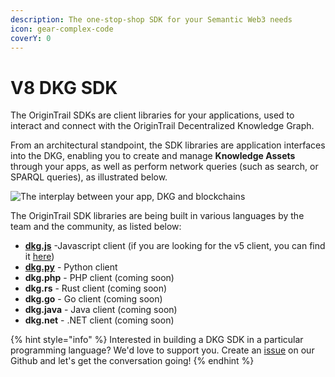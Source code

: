 ```yaml
---
description: The one-stop-shop SDK for your Semantic Web3 needs
icon: gear-complex-code
coverY: 0
---
```


# V8 DKG SDK

The OriginTrail SDKs are client libraries for your applications, used to interact and connect with the OriginTrail Decentralized Knowledge Graph.

From an architectural standpoint, the SDK libraries are application interfaces into the DKG, enabling you to create and manage **Knowledge Assets** through your apps, as well as perform network queries (such as search, or SPARQL queries), as illustrated below.&#x20;

<div align="left">

<img src="../../.gitbook/assets/image (7) (1).png" alt="The interplay between your app, DKG and blockchains">

</div>



The OriginTrail SDK libraries are being built in various languages by the team and the community, as listed below:

* [**dkg.js**](../../dkg-v6-current-version/dkg-sdk/dkg-v6-js-client/) -Javascript client (if you are looking for the v5 client, you can find it [here](https://github.com/OriginTrail/dkg-client))
* [**dkg.py**](../../dkg-v6-current-version/dkg-sdk/dkg-v6-py-client/) - Python client
* **dkg.php** - PHP client (coming soon)
* **dkg.rs** - Rust client (coming soon)
* **dkg.go** - Go client (coming soon)
* **dkg.java** - Java client (coming soon)
* **dkg.net** - .NET client (coming soon)

{% hint style="info" %}
Interested in building a DKG SDK in a particular programming language? We'd love to support you. Create an [issue](https://github.com/OriginTrail/ot-node/issues) on our Github and let's get the conversation going!
{% endhint %}
